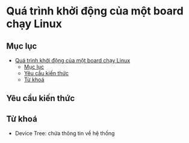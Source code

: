 # Quá trình khởi động của một board chạy Linux

## Mục lục

- [Quá trình khởi động của một board chạy Linux](#quá-trình-khởi-động-của-một-board-chạy-linux)
	- [Mục lục](#mục-lục)
	- [Yêu cầu kiến thức](#yêu-cầu-kiến-thức)
	- [Từ khoá](#từ-khoá)

## Yêu cầu kiến thức

## Từ khoá

- Device Tree: chứa thông tin về hệ thống